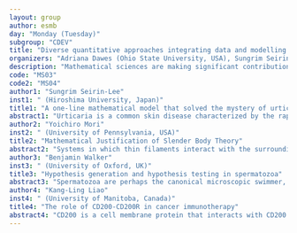 ```yaml
---
layout: group
author: esmb
day: "Monday (Tuesday)"
subgroup: "CDEV"
title: "Diverse quantitative approaches integrating data and modelling in development and medicine"
organizers: "Adriana Dawes (Ohio State University, USA), Sungrim Seirin-Lee (Hiroshima University, Japan)"
description: "Mathematical sciences are making significant contributions to our understanding of developmental biology and its application to medicine using a diversity of approaches. One such approach integrates data with quantitative models under both normal and pathological conditions to uncover hidden rules and relationships underlying biological phenomena. By identifying these basic rules of life, mathematical models can further explore the consequences of these regulatory mechanisms, how they can be exploited by disease processes, and provide testable predictions for unresolved questions that may be difficult to address experimentally. In this minisymposium, we bring together research from a variety of perspectives to share recent developments in techniques and insights for understanding complex, medically relevant, dynamics that are associated with development."
code: "MS03"
code2: "MS04"
author1: "Sungrim Seirin-Lee"
inst1: " (Hiroshima University, Japan)"
title1: "A one-line mathematical model that solved the mystery of urticaria"
abstract1: "Urticaria is a common skin disease characterized by the rapid appearance and disappearance of local skin edema and flares with itching. It affects about one in 5 people at some point in their lives and globally about 56/100000 population suffer from urticaria daily. It is characterized by various macroscopic skin eruptions unique to patients with respect to shape, size, and/or duration of eruptions. Nevertheless, the mechanism underlying multifarious eruptions in urticaria is largely unknown in medicine. The eruptions are believed to be evoked by histamine release from mast cells in the skin. However, the majority of visible characteristics of urticaria cannot be explained by a simple injection of histamine to the skin. In this study, we succeeded in developing a mathematical model that can explain various geometrical shapes of eruptions typically observed in patients. Our mathematical model suggests that simultaneous self-regulation of positive and negative feedback of histamine through mast cells plays a critical role in generating the wide-spread wheal patterns. The study findings increase the understanding of the pathogenesis of urticaria and may aid decision-making for appropriate treatments."
author2: "Yoichiro Mori"
inst2: " (University of Pennsylvania, USA)"
title2: "Mathematical Justification of Slender Body Theory"
abstract2: "Systems in which thin filaments interact with the surrounding fluid abound in science and engineering. The computational and analytical difficulties associated with treating thin filaments as 3D objects has led to the development of slender body theory, in which filaments are approximated as 1D curves in a 3D fluid. In the 70-80s, Keller, Rubinow, Johnson and others derived an expression for the Stokesian flow field around a thin filament given a one-dimensional force density along the center-line curve. Through the work of Shelley, Tornberg and others, this slender body approximation has become firmly established as an important computational tool for the study of filament dynamics in Stokes flow. An issue with slender body approximation has been that it is unclear what it is an approximation to. As is well-known, it is not possible to specify some value along a 1D curve to solve the 3D exterior Stokes problem. What is the PDE problem that slender body approximation is approximating? Here, we answer this question by formulating a physically natural PDE problem with non-conventional boundary conditions on the filament surface, which incorporates the idea that the filament must maintain its integrity (velocity along filament cross sections must be constant). We prove that this PDE problem is well-posed, and show furthermore that the slender body approximation does indeed provide an approximation to this PDE problem by proving error estimates. This is joint work with Laurel Ohm, Will Mitchell and Dan Spirn."
author3: "Benjamin Walker"
inst3: " (University of Oxford, UK)"
title3: "Hypothesis generation and hypothesis testing in spermatozoa"
abstract3: "Spermatozoa are perhaps the canonical microscopic swimmer, propelled along the path to fertilisation via the wavelike motion of a long slender flagellum. Owing not least to their key role in fertility, they have long been the subject of significant study, driving both experimental and theoretical developments. In this talk, I hope to survey a number of recent advances in the way in which we are able to study and investigate the microscale world of sperm, with applications beyond these cellular swimmers. These new methodologies promise to enable the next generation of quantitative analysis of flagellated swimmers, with the potential to both enhance clinical diagnostics in the future and investigate fundamental and widely conserved cellular biology. In particular, I will begin by recounting recent step changes in data acquisition, with fully automated schemes now replacing tiresome by-hand analysis. Further, I will then highlight how these developments can be coupled to population-level statistical analyses that incorporate the fine details of the flagellar beat, which have classically been absent from quantitative study. Finally, I will touch upon another exciting area of rapid development with broad applicability, that of flagellar simulation, which is enabling sophisticated data-driven modelling and hypothesis generation in spermatozoa, in addition to newly realising exploratory in silico study of these complex microscale organisms."
author4: "Kang-Ling Liao"
inst4: " (University of Manitoba, Canada)"
title4: "The role of CD200-CD200R in cancer immunotherapy"
abstract4: "CD200 is a cell membrane protein that interacts with CD200 receptor (CD200R) of myeloid lineage cells. CD200-positive tumor cells can interact with M1 and M2 macrophages through CD200–CD200R-compex and downregulate IL-10 and IL-12 productions secreted primarily by M2 and M1 macrophages, respectively. In this talk, I will introduce a PDEs model to determine the combined effect of CD200–CD200R interaction on tumor proliferation. We demonstrate that blocking CD200 on tumor cells may have opposite effects on tumor proliferation depending on the “affinity” of the macrophages to form the CD200–CD200R-complex with tumor cells. We also extend these results to an ODEs model to study how the populations of M1 and M2 macrophages affect the tumor growth."
---
```

